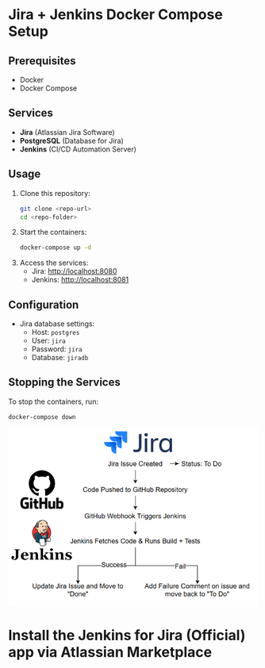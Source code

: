 # Jira + Jenkins Docker Compose Setup

## Prerequisites

- Docker
- Docker Compose

## Services

- **Jira** (Atlassian Jira Software)
- **PostgreSQL** (Database for Jira)
- **Jenkins** (CI/CD Automation Server)

## Usage

1. Clone this repository:
   ```sh
   git clone <repo-url>
   cd <repo-folder>
   ```
2. Start the containers:
   ```sh
   docker-compose up -d
   ```
3. Access the services:
   - Jira: [http://localhost:8080](http://localhost:8080)
   - Jenkins: [http://localhost:8081](http://localhost:8081)

## Configuration

- Jira database settings:
  - Host: `postgres`
  - User: `jira`
  - Password: `jira`
  - Database: `jiradb`

## Stopping the Services

To stop the containers, run:

```sh
docker-compose down
```

![Alt text](images/Ci_workflow.png)

# Install the Jenkins for Jira (Official) app via Atlassian Marketplace